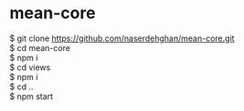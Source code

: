 # mean-core
$ git clone https://github.com/naserdehghan/mean-core.git <br>
$ cd mean-core <br>
$ npm i <br>
$ cd views <br>
$ npm i <br>
$ cd .. <br>
$ npm start <br>
